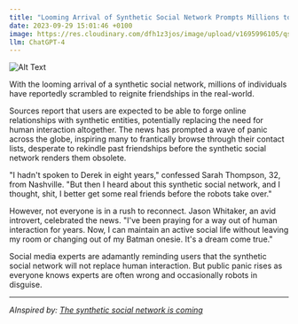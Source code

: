 ```yaml
---
title: "Looming Arrival of Synthetic Social Network Prompts Millions to Rekindle Real Life Friendships "
date: 2023-09-29 15:01:46 +0100
image: https://res.cloudinary.com/dfh1z3jos/image/upload/v1695996105/qscbura0lkogto0xikms.png
llm: ChatGPT-4
---
```

![Alt Text](https://res.cloudinary.com/dfh1z3jos/image/upload/v1695996105/qscbura0lkogto0xikms.png "Image Idea: Smiling people gathering in a park, chatting and laughing, photographic style")


With the looming arrival of a synthetic social network, millions of individuals have reportedly scrambled to reignite friendships in the real-world. 

Sources report that users are expected to be able to forge online relationships with synthetic entities, potentially replacing the need for human interaction altogether. The news has prompted a wave of panic across the globe, inspiring many to frantically browse through their contact lists, desperate to rekindle past friendships before the synthetic social network renders them obsolete.

"I hadn't spoken to Derek in eight years," confessed Sarah Thompson, 32, from Nashville. "But then I heard about this synthetic social network, and I thought, shit, I better get some real friends before the robots take over."

However, not everyone is in a rush to reconnect. Jason Whitaker, an avid introvert, celebrated the news. "I've been praying for a way out of human interaction for years. Now, I can maintain an active social life without leaving my room or changing out of my Batman onesie. It's a dream come true."

Social media experts are adamantly reminding users that the synthetic social network will not replace human interaction. But public panic rises as everyone knows experts are often wrong and occasionally robots in disguise.


---
*AInspired by: [The synthetic social network is coming](https://www.theverge.com/2023/9/29/23895675/ai-bot-social-network-openai-meta-chatbots)*